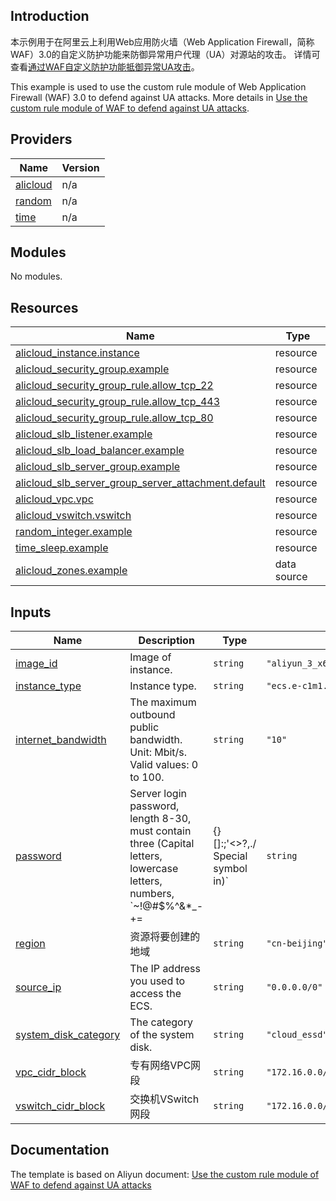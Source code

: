 ## Introduction

<!-- DOCS_DESCRIPTION_CN -->
本示例用于在阿里云上利用Web应用防火墙（Web Application Firewall，简称WAF）3.0的自定义防护功能来防御异常用户代理（UA）对源站的攻击。
详情可查看[通过WAF自定义防护功能抵御异常UA攻击](https://help.aliyun.com/document_detail/2804234.html)。
<!-- DOCS_DESCRIPTION_CN -->

<!-- DOCS_DESCRIPTION_EN -->
This example is used to use the custom rule module of Web Application Firewall (WAF) 3.0 to defend against UA attacks.
More details in [Use the custom rule module of WAF to defend against UA attacks](https://help.aliyun.com/document_detail/2804234.html).
<!-- DOCS_DESCRIPTION_EN -->

<!-- BEGIN_TF_DOCS -->
## Providers

| Name | Version |
|------|---------|
| <a name="provider_alicloud"></a> [alicloud](#provider\_alicloud) | n/a |
| <a name="provider_random"></a> [random](#provider\_random) | n/a |
| <a name="provider_time"></a> [time](#provider\_time) | n/a |

## Modules

No modules.

## Resources

| Name | Type |
|------|------|
| [alicloud_instance.instance](https://registry.terraform.io/providers/aliyun/alicloud/latest/docs/resources/instance) | resource |
| [alicloud_security_group.example](https://registry.terraform.io/providers/aliyun/alicloud/latest/docs/resources/security_group) | resource |
| [alicloud_security_group_rule.allow_tcp_22](https://registry.terraform.io/providers/aliyun/alicloud/latest/docs/resources/security_group_rule) | resource |
| [alicloud_security_group_rule.allow_tcp_443](https://registry.terraform.io/providers/aliyun/alicloud/latest/docs/resources/security_group_rule) | resource |
| [alicloud_security_group_rule.allow_tcp_80](https://registry.terraform.io/providers/aliyun/alicloud/latest/docs/resources/security_group_rule) | resource |
| [alicloud_slb_listener.example](https://registry.terraform.io/providers/aliyun/alicloud/latest/docs/resources/slb_listener) | resource |
| [alicloud_slb_load_balancer.example](https://registry.terraform.io/providers/aliyun/alicloud/latest/docs/resources/slb_load_balancer) | resource |
| [alicloud_slb_server_group.example](https://registry.terraform.io/providers/aliyun/alicloud/latest/docs/resources/slb_server_group) | resource |
| [alicloud_slb_server_group_server_attachment.default](https://registry.terraform.io/providers/aliyun/alicloud/latest/docs/resources/slb_server_group_server_attachment) | resource |
| [alicloud_vpc.vpc](https://registry.terraform.io/providers/aliyun/alicloud/latest/docs/resources/vpc) | resource |
| [alicloud_vswitch.vswitch](https://registry.terraform.io/providers/aliyun/alicloud/latest/docs/resources/vswitch) | resource |
| [random_integer.example](https://registry.terraform.io/providers/hashicorp/random/latest/docs/resources/integer) | resource |
| [time_sleep.example](https://registry.terraform.io/providers/hashicorp/time/latest/docs/resources/sleep) | resource |
| [alicloud_zones.example](https://registry.terraform.io/providers/aliyun/alicloud/latest/docs/data-sources/zones) | data source |

## Inputs

| Name | Description | Type | Default | Required |
|------|-------------|------|---------|:--------:|
| <a name="input_image_id"></a> [image\_id](#input\_image\_id) | Image of instance. | `string` | `"aliyun_3_x64_20G_alibase_20250117.vhd"` | no |
| <a name="input_instance_type"></a> [instance\_type](#input\_instance\_type) | Instance type. | `string` | `"ecs.e-c1m1.large"` | no |
| <a name="input_internet_bandwidth"></a> [internet\_bandwidth](#input\_internet\_bandwidth) | The maximum outbound public bandwidth. Unit: Mbit/s. Valid values: 0 to 100. | `string` | `"10"` | no |
| <a name="input_password"></a> [password](#input\_password) | Server login password, length 8-30, must contain three (Capital letters, lowercase letters, numbers, `~!@#$%^&*_-+=|{}[]:;'<>?,./ Special symbol in)` | `string` | `"Terraform@Example"` | no |
| <a name="input_region"></a> [region](#input\_region) | 资源将要创建的地域 | `string` | `"cn-beijing"` | no |
| <a name="input_source_ip"></a> [source\_ip](#input\_source\_ip) | The IP address you used to access the ECS. | `string` | `"0.0.0.0/0"` | no |
| <a name="input_system_disk_category"></a> [system\_disk\_category](#input\_system\_disk\_category) | The category of the system disk. | `string` | `"cloud_essd"` | no |
| <a name="input_vpc_cidr_block"></a> [vpc\_cidr\_block](#input\_vpc\_cidr\_block) | 专有网络VPC网段 | `string` | `"172.16.0.0/16"` | no |
| <a name="input_vswitch_cidr_block"></a> [vswitch\_cidr\_block](#input\_vswitch\_cidr\_block) | 交换机VSwitch网段 | `string` | `"172.16.0.0/24"` | no |
<!-- END_TF_DOCS -->

## Documentation
<!-- docs-link --> 

The template is based on Aliyun document: [Use the custom rule module of WAF to defend against UA attacks](https://help.aliyun.com/document_detail/2804234.html) 

<!-- docs-link --> 